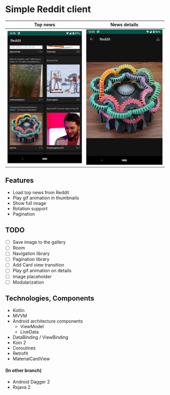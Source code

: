 # Simple Reddit client

Top news|News details
:-:|:-:
![](images/top_news.png)|![](images/news_details.png)

## Features
* Load top news from Reddit
* Play gif animation in thumbnails
* Show full image
* Rotation support
* Pagination

## TODO
- [ ] Save image to the gallery
- [ ] Room
- [ ] Navigation library
- [ ] Pagination library
- [ ] Add Card view transition
- [ ] Play gif animation on details
- [ ] Image placeholder
- [ ] Modularization

## Technologies, Components
* Kotlin
* MVVM
* Android architecture components
    * ViewModel
    * LiveData
* DataBinding / ViewBinding
* Koin 2
* Coroutines
* Retrofit
* MaterialCardView

#### (In other branch)
* Android Dagger 2
* Rxjava 2